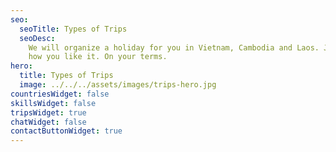 ```yaml
---
seo:
  seoTitle: Types of Trips
  seoDesc:
    We will organize a holiday for you in Vietnam, Cambodia and Laos. Just
    how you like it. On your terms.
hero:
  title: Types of Trips
  image: ../../../assets/images/trips-hero.jpg
countriesWidget: false
skillsWidget: false
tripsWidget: true
chatWidget: false
contactButtonWidget: true
---
```

